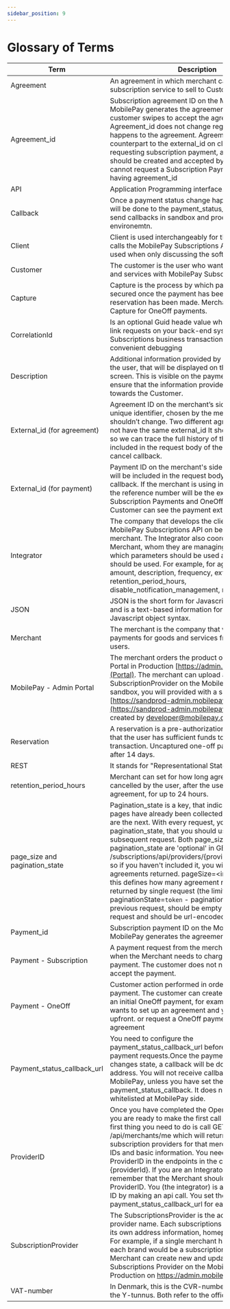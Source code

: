 ```yaml
---
sidebar_position: 9
---
```


# Glossary of Terms

| Term | Description |
|------|-------------|
| Agreement| An agreement in which merchant can provide subscription service to sell to Customers. |
| Agreement_id         | Subscription agreement ID on the MobilePay side. MobilePay generates the agreement_id when the customer swipes to accept the agreement. Agreement_id does not change regardless of what happens to the agreement. Agreement_id is the counterpart to the external_id on client. Before requesting subscription payment, an agreement should be created and accepted by customer. You cannot request a Subscription Payment without having agreement_id |
| API| Application Programming interface. |
| Callback | Once a payment status change happens, a callback will be done to the payment_status_callback_url. We send callbacks in sandbox and production environemtn.  |
| Client | Client is used interchangeably for the application that calls the MobilePay Subscriptions API. Client is often used when only discussing the software.|
| Customer        | The customer is the user who wants to pay for goods and services with MobilePay Subscriptions. |
| Capture          | Capture is the process by which payments are secured once the payment has been authorized, i.e. a reservation has been made. Merchant handles Capture for OneOff payments.  |
| CorrelationId          |  Is an optional Guid heade value which can be used to link requests on your back-end system to MobilePay Subscriptions business transaction for a more convenient debugging |
| Description          | Additional information provided by the merchant to the user, that will be displayed on the Agreement screen. This is visible on the payment screen, so ensure that the information provided makes sense towards the Customer. ||
| External_id (for agreement)                |  Agreement ID on the merchant’s side. It is meant as a unique identifier, chosen by the merchant, which shouldn’t change. Two different agreements should not have the same external_id It should stay the same, so we can trace the full history of the agreement. It is included in the request body of the success and cancel callback.   |
| External_id (for payment)                |  Payment ID on the merchant's side. The external_id will be included in the request body of the refund callback. If the merchant is using instant transfer, then the reference number will be the external_id for Subscription Payments and OneOff payments. The Customer can see the payment external_id  in the app.  |
| Integrator    | The company that develops the client and calls the MobilePay Subscriptions API on behalf of the merchant. The Integrator also coordinates with the Merchant, whom they are managing the solution for, which parameters should be used and how they should be used. For example, for agreement, it is amount, description, frequency, external_id, retention_period_hours, disable_notification_management, notifications_on      |
| JSON                |   JSON is the short form for Javascript Object Notation and is a text-based information format that follows Javascript object syntax.  |
| Merchant         | The merchant is the company that wants to receive payments for goods and services from MobliePay users.|
| MobilePay - Admin Portal         | The merchant orders the product on the MobilePay Portal in Production [https://admin.mobilepay.dk/](Portal). The merchant can upload a logo for their SubscriptionProvider on the MobilePay Portal. In sandbox, you will provided with a sandbox test user [https://sandprod-admin.mobilepay.dk/](https://sandprod-admin.mobilepay.dk/) that is created by developer@mobilepay.dk |
| Reservation     | A reservation is a pre-authorization which guarantees that the user has sufficient funds to pay for the given transaction. Uncaptured one-off payments expire after 14 days. |
| REST     |  It stands for "Representational State Transfer". |
| retention_period_hours     |  Merchant can set for how long agreement can not be cancelled by the user, after the user accepted the agreement, for up to 24 hours. |
| page_size and pagination_state        |  Pagination_state is a key, that indicates, how many pages have already been collected, and which pages are the next. With every request, you will receive a pagination_state, that you should use in the subsequent request. Both page_size and pagination_state are 'optional' in GET /subscriptions/api/providers/{providerId}/agreements, so if you haven't included it, you will have all agreements returned. pageSize=<integer_value> - this defines how many agreement rows will be returned by single request (the limit is 2000). paginationState=`token` - pagination token returned by previous request, should be empty for the very first request and should be url-encoded when present. |
| Payment_id        |  Subscription payment ID on the MobilePay side. MobilePay generates the agreement_id. |
| Payment - Subscription        | A payment request from the merchant, which is used when the Merchant needs to charge for periodic payment. The customer does not need to swipe to accept the payment. |
|Payment - OneOff| Customer action performed in order to initiate payment. The customer can create agreements with an initial OneOff payment, for example when the user wants to set up an agreement and you want to charge upfront. or request a OneOff payment on an existing agreement|
| Payment_status_callback_url         | You need to configure the payment_status_callback_url before you start to send payment requests.Once the payment or agreement changes state, a callback will be done to the callback address.  You will not receive callbacks from MobilePay, unless you have set the payment_status_callback. It does not need to be whitelisted at MobilePay side.|
| ProviderID         | Once you have completed the OpenID Connect flow, you are ready to make the first call to our API.  The first thing you need to do is call GET /api/merchants/me which will return you a list of subscription providers for that merchant, with their IDs and basic information. You need to deliver the ProviderID in the endpoints in the calls  as {providerId}. If you are an Integrator, you should remember that the Merchant should not send you the ProviderID. You (the integrator) is able to retrieve the ID by making an api call.  You set the payment_status_callback_url for each providerID |
| SubscriptionProvider   | The SubscriptionsProvider is the actual service provider name. Each subscriptions provider contains its own address information, homepage url and etc. For example, if a single merchant has several brands, each brand would be a subscription provider. Merchant can create new and update current Subscriptions Provider on the MobilePay Portal in Production on https://admin.mobilepay.dk/   |
| VAT-number   | In Denmark, this is the CVR-number. In Finland, this is the Y-tunnus. Both refer to the official business ID.| 

